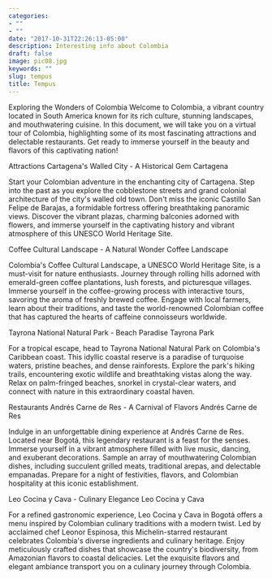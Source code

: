 ```yaml
---
categories:
- ""
- ""
date: "2017-10-31T22:26:13-05:00"
description: Interesting info about Colombia
draft: false
image: pic08.jpg
keywords: ""
slug: tempus
title: Tempus
---
```


Exploring the Wonders of Colombia
Welcome to Colombia, a vibrant country located in South America known for its rich culture, stunning landscapes, and mouthwatering cuisine. In this document, we will take you on a virtual tour of Colombia, highlighting some of its most fascinating attractions and delectable restaurants. Get ready to immerse yourself in the beauty and flavors of this captivating nation!

Attractions
Cartagena's Walled City - A Historical Gem
Cartagena

Start your Colombian adventure in the enchanting city of Cartagena. Step into the past as you explore the cobblestone streets and grand colonial architecture of the city's walled old town. Don't miss the iconic Castillo San Felipe de Barajas, a formidable fortress offering breathtaking panoramic views. Discover the vibrant plazas, charming balconies adorned with flowers, and immerse yourself in the captivating history and vibrant atmosphere of this UNESCO World Heritage Site.

Coffee Cultural Landscape - A Natural Wonder
Coffee Landscape

Colombia's Coffee Cultural Landscape, a UNESCO World Heritage Site, is a must-visit for nature enthusiasts. Journey through rolling hills adorned with emerald-green coffee plantations, lush forests, and picturesque villages. Immerse yourself in the coffee-growing process with interactive tours, savoring the aroma of freshly brewed coffee. Engage with local farmers, learn about their traditions, and taste the world-renowned Colombian coffee that has captured the hearts of caffeine connoisseurs worldwide.

Tayrona National Natural Park - Beach Paradise
Tayrona Park

For a tropical escape, head to Tayrona National Natural Park on Colombia's Caribbean coast. This idyllic coastal reserve is a paradise of turquoise waters, pristine beaches, and dense rainforests. Explore the park's hiking trails, encountering exotic wildlife and breathtaking vistas along the way. Relax on palm-fringed beaches, snorkel in crystal-clear waters, and connect with nature in this extraordinary coastal haven.

Restaurants
Andrés Carne de Res - A Carnival of Flavors
Andrés Carne de Res

Indulge in an unforgettable dining experience at Andrés Carne de Res. Located near Bogotá, this legendary restaurant is a feast for the senses. Immerse yourself in a vibrant atmosphere filled with live music, dancing, and exuberant decorations. Sample an array of mouthwatering Colombian dishes, including succulent grilled meats, traditional arepas, and delectable empanadas. Prepare for a night of festivities, flavors, and Colombian hospitality at this iconic establishment.

Leo Cocina y Cava - Culinary Elegance
Leo Cocina y Cava

For a refined gastronomic experience, Leo Cocina y Cava in Bogotá offers a menu inspired by Colombian culinary traditions with a modern twist. Led by acclaimed chef Leonor Espinosa, this Michelin-starred restaurant celebrates Colombia's diverse ingredients and culinary heritage. Enjoy meticulously crafted dishes that showcase the country's biodiversity, from Amazonian flavors to coastal delicacies. Let the exquisite flavors and elegant ambiance transport you on a culinary journey through Colombia.